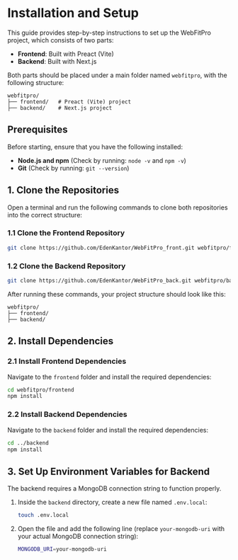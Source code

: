 # Installation and Setup

This guide provides step-by-step instructions to set up the WebFitPro project, which consists of two parts:

- **Frontend**: Built with Preact (Vite)
- **Backend**: Built with Next.js

Both parts should be placed under a main folder named `webfitpro`, with the following structure:

```
webfitpro/
├── frontend/   # Preact (Vite) project
├── backend/    # Next.js project
```

## Prerequisites

Before starting, ensure that you have the following installed:

- **Node.js and npm** (Check by running: `node -v` and `npm -v`)
- **Git** (Check by running: `git --version`)

## 1. Clone the Repositories

Open a terminal and run the following commands to clone both repositories into the correct structure:

### 1.1 Clone the Frontend Repository

```bash
git clone https://github.com/EdenKantor/WebFitPro_front.git webfitpro/frontend
```

### 1.2 Clone the Backend Repository

```bash
git clone https://github.com/EdenKantor/WebFitPro_back.git webfitpro/backend
```

After running these commands, your project structure should look like this:

```
webfitpro/
├── frontend/   
├── backend/
```

## 2. Install Dependencies

### 2.1 Install Frontend Dependencies

Navigate to the `frontend` folder and install the required dependencies:

```bash
cd webfitpro/frontend
npm install
```

### 2.2 Install Backend Dependencies

Navigate to the `backend` folder and install the required dependencies:

```bash
cd ../backend
npm install
```

## 3. Set Up Environment Variables for Backend

The backend requires a MongoDB connection string to function properly.

1. Inside the `backend` directory, create a new file named `.env.local`:

   ```bash
   touch .env.local
   ```

2. Open the file and add the following line (replace `your-mongodb-uri` with your actual MongoDB connection string):

   ```bash
   MONGODB_URI=your-mongodb-uri
   ```


